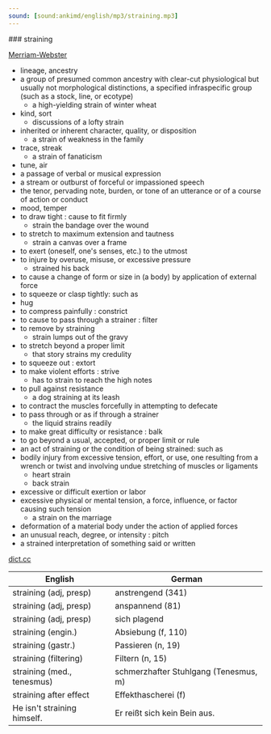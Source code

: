 ```yaml
---
sound: [sound:ankimd/english/mp3/straining.mp3]
---
```


\### straining

[Merriam-Webster](https://www.merriam-webster.com/dictionary/straining)

- lineage, ancestry
- a group of presumed common ancestry with clear-cut physiological but usually not morphological distinctions, a specified infraspecific group (such as a stock, line, or ecotype)
    - a high-yielding strain of winter wheat
- kind, sort
    - discussions of a lofty strain
- inherited or inherent character, quality, or disposition
    - a strain of weakness in the family
- trace, streak
    - a strain of fanaticism
- tune, air
- a passage of verbal or musical expression
- a stream or outburst of forceful or impassioned speech
- the tenor, pervading note, burden, or tone of an utterance or of a course of action or conduct
- mood, temper
- to draw tight : cause to fit firmly
    - strain the bandage over the wound
- to stretch to maximum extension and tautness
    - strain a canvas over a frame
- to exert (oneself, one's senses, etc.) to the utmost
- to injure by overuse, misuse, or excessive pressure
    - strained his back
- to cause a change of form or size in (a body) by application of external force
- to squeeze or clasp tightly: such as
- hug
- to compress painfully : constrict
- to cause to pass through a strainer : filter
- to remove by straining
    - strain lumps out of the gravy
- to stretch beyond a proper limit
    - that story strains my credulity
- to squeeze out : extort
- to make violent efforts : strive
    - has to strain to reach the high notes
- to pull against resistance
    - a dog straining at its leash
- to contract the muscles forcefully in attempting to defecate
- to pass through or as if through a strainer
    - the liquid strains readily
- to make great difficulty or resistance : balk
- to go beyond a usual, accepted, or proper limit or rule
- an act of straining or the condition of being strained: such as
- bodily injury from excessive tension, effort, or use, one resulting from a wrench or twist and involving undue stretching of muscles or ligaments
    - heart strain
    - back strain
- excessive or difficult exertion or labor
- excessive physical or mental tension, a force, influence, or factor causing such tension
    - a strain on the marriage
- deformation of a material body under the action of applied forces
- an unusual reach, degree, or intensity : pitch
- a strained interpretation of something said or written

[dict.cc](https://www.dict.cc/straining)

| English        | German       |
| -------------- | ------------ |
| straining (adj, presp) | anstrengend (341) |
| straining (adj, presp) | anspannend (81) |
| straining (adj, presp) | sich plagend |
| straining (engin.) | Absiebung (f, 110) |
| straining (gastr.) | Passieren (n, 19) |
| straining (filtering) | Filtern (n, 15) |
| straining (med., tenesmus) | schmerzhafter Stuhlgang (Tenesmus, m) |
| straining after effect | Effekthascherei (f) |
| He isn't straining himself. | Er reißt sich kein Bein aus. |
